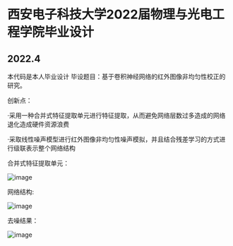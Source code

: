 # 西安电子科技大学2022届物理与光电工程学院毕业设计
## 2022.4

本代码是本人毕业设计
毕设题目：基于卷积神经网络的红外图像非均匀性校正的研究。


创新点：

·采用一种合并式特征提取单元进行特征提取，从而避免网络层数过多造成的网络退化造成硬件资源浪费

·采取线性噪声模型进行红外图像非均匀性噪声模拟，并且结合残差学习的方式进行级联表示整个网络结构


合并式特征提取单元：

![image](https://user-images.githubusercontent.com/53635655/175773342-c4ac0e84-fd6b-44e2-83b9-69a1f68fdbbc.png)


网络结构:

![image](https://user-images.githubusercontent.com/53635655/175773392-0a5f4922-4cd3-4f01-85d4-fc8157f55d1d.png)


去噪结果：

![image](https://user-images.githubusercontent.com/53635655/175773505-bcc5136c-32b5-4958-9834-1206a22ec5b7.png)
